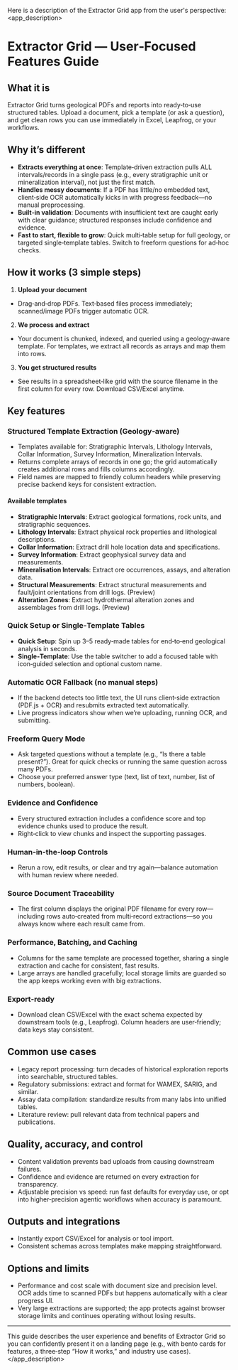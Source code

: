Here is a description of the Extractor Grid app from the user's perspective:
<app_description>
# Extractor Grid — User‑Focused Features Guide

## What it is
Extractor Grid turns geological PDFs and reports into ready‑to‑use structured tables. Upload a document, pick a template (or ask a question), and get clean rows you can use immediately in Excel, Leapfrog, or your workflows.

## Why it’s different
- **Extracts everything at once**: Template‑driven extraction pulls ALL intervals/records in a single pass (e.g., every stratigraphic unit or mineralization interval), not just the first match.
- **Handles messy documents**: If a PDF has little/no embedded text, client‑side OCR automatically kicks in with progress feedback—no manual preprocessing.
- **Built‑in validation**: Documents with insufficient text are caught early with clear guidance; structured responses include confidence and evidence.
- **Fast to start, flexible to grow**: Quick multi‑table setup for full geology, or targeted single‑template tables. Switch to freeform questions for ad‑hoc checks.

## How it works (3 simple steps)
1) **Upload your document**
- Drag‑and‑drop PDFs. Text‑based files process immediately; scanned/image PDFs trigger automatic OCR.

2) **We process and extract**
- Your document is chunked, indexed, and queried using a geology‑aware template. For templates, we extract all records as arrays and map them into rows.

3) **You get structured results**
- See results in a spreadsheet‑like grid with the source filename in the first column for every row. Download CSV/Excel anytime.

## Key features

### Structured Template Extraction (Geology‑aware)
- Templates available for: Stratigraphic Intervals, Lithology Intervals, Collar Information, Survey Information, Mineralization Intervals.
- Returns complete arrays of records in one go; the grid automatically creates additional rows and fills columns accordingly.
- Field names are mapped to friendly column headers while preserving precise backend keys for consistent extraction.

#### Available templates
- **Stratigraphic Intervals**: Extract geological formations, rock units, and stratigraphic sequences.
- **Lithology Intervals**: Extract physical rock properties and lithological descriptions.
- **Collar Information**: Extract drill hole location data and specifications.
- **Survey Information**: Extract geophysical survey data and measurements.
- **Mineralisation Intervals**: Extract ore occurrences, assays, and alteration data.
- **Structural Measurements**: Extract structural measurements and fault/joint orientations from drill logs. (Preview)
- **Alteration Zones**: Extract hydrothermal alteration zones and assemblages from drill logs. (Preview)

### Quick Setup or Single‑Template Tables
- **Quick Setup**: Spin up 3–5 ready‑made tables for end‑to‑end geological analysis in seconds.
- **Single‑Template**: Use the table switcher to add a focused table with icon‑guided selection and optional custom name.

### Automatic OCR Fallback (no manual steps)
- If the backend detects too little text, the UI runs client‑side extraction (PDF.js + OCR) and resubmits extracted text automatically.
- Live progress indicators show when we’re uploading, running OCR, and submitting.

### Freeform Query Mode
- Ask targeted questions without a template (e.g., “Is there a table present?”). Great for quick checks or running the same question across many PDFs.
- Choose your preferred answer type (text, list of text, number, list of numbers, boolean).

### Evidence and Confidence
- Every structured extraction includes a confidence score and top evidence chunks used to produce the result.
- Right‑click to view chunks and inspect the supporting passages.

### Human‑in‑the‑loop Controls
- Rerun a row, edit results, or clear and try again—balance automation with human review where needed.

### Source Document Traceability
- The first column displays the original PDF filename for every row—including rows auto‑created from multi‑record extractions—so you always know where each result came from.

### Performance, Batching, and Caching
- Columns for the same template are processed together, sharing a single extraction and cache for consistent, fast results.
- Large arrays are handled gracefully; local storage limits are guarded so the app keeps working even with big extractions.

### Export‑ready
- Download clean CSV/Excel with the exact schema expected by downstream tools (e.g., Leapfrog). Column headers are user‑friendly; data keys stay consistent.

## Common use cases
- Legacy report processing: turn decades of historical exploration reports into searchable, structured tables.
- Regulatory submissions: extract and format for WAMEX, SARIG, and similar.
- Assay data compilation: standardize results from many labs into unified tables.
- Literature review: pull relevant data from technical papers and publications.

## Quality, accuracy, and control
- Content validation prevents bad uploads from causing downstream failures.
- Confidence and evidence are returned on every extraction for transparency.
- Adjustable precision vs speed: run fast defaults for everyday use, or opt into higher‑precision agentic workflows when accuracy is paramount.

## Outputs and integrations
- Instantly export CSV/Excel for analysis or tool import.
- Consistent schemas across templates make mapping straightforward.

## Options and limits
- Performance and cost scale with document size and precision level. OCR adds time to scanned PDFs but happens automatically with a clear progress UI.
- Very large extractions are supported; the app protects against browser storage limits and continues operating without losing results.

---

This guide describes the user experience and benefits of Extractor Grid so you can confidently present it on a landing page (e.g., with bento cards for features, a three‑step “How it works,” and industry use cases).
</app_description>